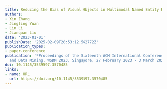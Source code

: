 ```yaml
---
title: Reducing the Bias of Visual Objects in Multimodal Named Entity Recognition
authors:
- Xin Zhang
- Jingling Yuan
- Lin Li
- Jianquan Liu
date: '2023-01-01'
publishDate: '2025-02-09T20:53:12.562772Z'
publication_types:
- paper-conference
publication: '*Proceedings of the Sixteenth ACM International Conference on Web Search
  and Data Mining, WSDM 2023, Singapore, 27 February 2023 - 3 March 2023*'
doi: 10.1145/3539597.3570485
links:
- name: URL
  url: https://doi.org/10.1145/3539597.3570485
---
```

